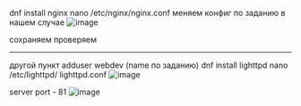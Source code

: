 dnf install nginx
nano /etc/nginx/nginx.conf
меняем конфиг по заданию 
в нашем случае 
![image](https://github.com/user-attachments/assets/c56e36a3-0bc5-4db7-9875-ecbafff17819)



сохраняем 
проверяем
_____________________________________________________________________________
другой пункт
adduser webdev (name по заданию)
dnf install lighttpd
nano /etc/lighttpd/ lighttpd.conf
![image](https://github.com/user-attachments/assets/12c4e94e-3638-49ea-a22b-d72fdfd70e62)

server port - 81
![image](https://github.com/user-attachments/assets/72b07733-6440-4215-8c24-2c9c4c52cc1d)

